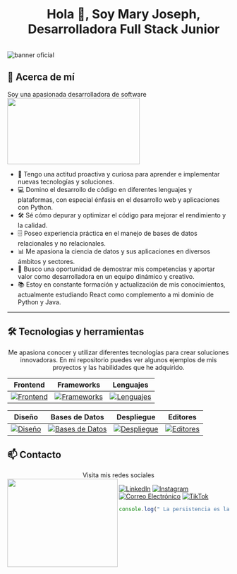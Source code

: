 <!--h1 without bottom border-->
<div id="user-content-toc">
  <ul align="center">
    <summary><h1 style="display: inline-block">Hola 👋, Soy Mary Joseph, Desarrolladora Full Stack Junior </h1></summary>
  </ul>
</div>

![banner oficial](https://github.com/Emjey25/Emjey25/assets/110546904/9b84532f-fea7-40c2-9d6d-2bead674ea54)



## 🚀 Acerca de mí
Soy una apasionada desarrolladora de software <img align="rigth" width="300" height="150" src="https://media.giphy.com/media/coxQHKASG60HrHtvkt/giphy.gif?cid=ecf05e47rl29lk1rsqp0p06ndmg4xlfcq6oamcvq8nezytvq&ep=v1_gifs_related&rid=giphy.gif&ct=g">

- 🌱 Tengo una actitud proactiva y curiosa para aprender e implementar nuevas tecnologías y soluciones.
- 💻 Domino el desarrollo de código en diferentes lenguajes y plataformas, con especial énfasis en el desarrollo web y aplicaciones con Python.
- 🛠️ Sé cómo depurar y optimizar el código para mejorar el rendimiento y la calidad.
- 🗄️ Poseo experiencia práctica en el manejo de bases de datos relacionales y no relacionales.
- 📊 Me apasiona la ciencia de datos y sus aplicaciones en diversos ámbitos y sectores.
- 🌟 Busco una oportunidad de demostrar mis competencias y aportar valor como desarrolladora en un equipo dinámico y creativo.
- 📚 Estoy en constante formación y actualización de mis conocimientos, actualmente estudiando React como complemento a mi dominio de Python y Java.

---

   

## 🛠️ Tecnologias y herramientas
<!--description #2 herramientas y tecnologias -->
<p align="center">
Me apasiona conocer y utilizar diferentes tecnologías para crear soluciones innovadoras. En mi repositorio puedes ver algunos ejemplos de mis proyectos y las habilidades que he adquirido.
</p>


<div align="center">

| Frontend | Frameworks | Lenguajes |
| ---------|------------|-----------|
| [![Frontend](https://skillicons.dev/icons?i=html,css,sass,js)](https://skillicons.dev) | [![Frameworks](https://skillicons.dev/icons?i=react,bootstrap,django,spring,tailwind)](https://skillicons.dev) | [![Lenguajes](https://skillicons.dev/icons?i=java,py,cs)](https://skillicons.dev) |

| Diseño | Bases de Datos | Despliegue | Editores |
| -------|-----------------|------------|----------|
| [![Diseño](https://skillicons.dev/icons?i=figma,xd)](https://skillicons.dev) | [![Bases de Datos](https://skillicons.dev/icons?i=mysql,mongodb,sqlite,postgres)](https://skillicons.dev) | [![Despliegue](https://skillicons.dev/icons?i=git,github,netlify,gitlab)](https://skillicons.dev) | [![Editores](https://skillicons.dev/icons?i=vscode,visualstudio,androidstudio)](https://skillicons.dev) |

</div>


## 📫 Contacto

<div align="center">
Visita mis redes sociales
</div>
<img align="left" width="250" height="200" src="https://user-images.githubusercontent.com/74038190/219925470-37670a3b-c3e2-4af7-b468-673c6dd99d16.png">

[![LinkedIn](https://img.shields.io/badge/LinkedIn-0A66C2?style=for-the-badge&logo=linkedin&logoColor=white)](https://www.linkedin.com/in/majocausildev25/#:~:text=www.linkedin.com/in/majocausildev25)
[![Instagram](https://img.shields.io/badge/Instagram-E4405F?style=for-the-badge&logo=instagram&logoColor=white)](https://www.instagram.com/mary_josephdev?utm_source=qr&igsh=NXl6d25oamNrY2o3)
[![Correo Electrónico](https://img.shields.io/badge/Correo%20Electr%C3%B3nico-D14836?style=for-the-badge&logo=mail.ru&logoColor=white)](majocausil16@gmail.com)
[![TikTok](https://img.shields.io/badge/TikTok-000000?style=for-the-badge&logo=tiktok&logoColor=white)](https://www.tiktok.com/@mariacausil61?_t=8insh3dkTLR&_r=1)

```javascript
console.log(" La persistencia es la clave en programación. ¡No te rindas!");






